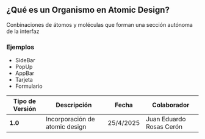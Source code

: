 ## ¿Qué es un Organismo en Atomic Design?

Conbinaciones de átomos y moléculas que forman una sección autónoma de la interfaz

### Ejemplos

- SideBar
- PopUp
- AppBar
- Tarjeta
- Formulario

| **Tipo de Versión** | **Descripción**                      | **Fecha**   | **Colaborador**           |
| ------------------- | ------------------------------------ | ----------- | ------------------------- |
| **1.0**             | Incorporación de atomic design       | 25/4/2025   | Juan Eduardo Rosas Cerón  |